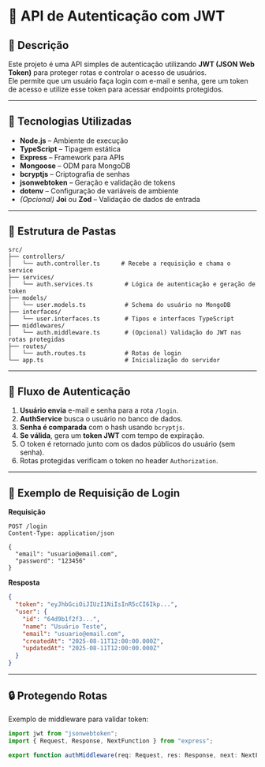 # 🔐 API de Autenticação com JWT

## 📖 Descrição
Este projeto é uma API simples de autenticação utilizando **JWT (JSON Web Token)** para proteger rotas e controlar o acesso de usuários.  
Ele permite que um usuário faça login com e-mail e senha, gere um token de acesso e utilize esse token para acessar endpoints protegidos.

---

## 🚀 Tecnologias Utilizadas
- **Node.js** – Ambiente de execução
- **TypeScript** – Tipagem estática
- **Express** – Framework para APIs
- **Mongoose** – ODM para MongoDB
- **bcryptjs** – Criptografia de senhas
- **jsonwebtoken** – Geração e validação de tokens
- **dotenv** – Configuração de variáveis de ambiente
- *(Opcional)* **Joi** ou **Zod** – Validação de dados de entrada

---

## 📂 Estrutura de Pastas

```
src/
├── controllers/
│   └── auth.controller.ts      # Recebe a requisição e chama o service
├── services/
│   └── auth.services.ts         # Lógica de autenticação e geração de token
├── models/
│   └── user.models.ts           # Schema do usuário no MongoDB
├── interfaces/
│   └── user.interfaces.ts       # Tipos e interfaces TypeScript
├── middlewares/
│   └── auth.middleware.ts       # (Opcional) Validação do JWT nas rotas protegidas
├── routes/
│   └── auth.routes.ts           # Rotas de login
└── app.ts                       # Inicialização do servidor
```

---

## 🔑 Fluxo de Autenticação
1. **Usuário envia** e-mail e senha para a rota `/login`.
2. **AuthService** busca o usuário no banco de dados.
3. **Senha é comparada** com o hash usando `bcryptjs`.
4. **Se válida**, gera um **token JWT** com tempo de expiração.
5. O token é retornado junto com os dados públicos do usuário (sem senha).
6. Rotas protegidas verificam o token no header `Authorization`.

---

## 📜 Exemplo de Requisição de Login

**Requisição**
```http
POST /login
Content-Type: application/json

{
  "email": "usuario@email.com",
  "password": "123456"
}
```

**Resposta**
```json
{
  "token": "eyJhbGciOiJIUzI1NiIsInR5cCI6Ikp...",
  "user": {
    "id": "64d9b1f2f3...",
    "name": "Usuário Teste",
    "email": "usuario@email.com",
    "createdAt": "2025-08-11T12:00:00.000Z",
    "updatedAt": "2025-08-11T12:00:00.000Z"
  }
}
```

---

## 🔒 Protegendo Rotas

Exemplo de middleware para validar token:

```ts
import jwt from "jsonwebtoken";
import { Request, Response, NextFunction } from "express";

export function authMiddleware(req: Request, res: Response, next: NextFunction) {
 
